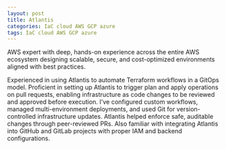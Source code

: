 ```yaml
---
layout: post
title: Atlantis
categories: IaC cloud AWS GCP azure
tags: IaC cloud AWS GCP azure
---
```


AWS expert with deep, hands-on experience across the entire AWS ecosystem designing scalable, secure, and cost-optimized environments aligned with best practices.

<!--more-->

Experienced in using Atlantis to automate Terraform workflows in a GitOps model. Proficient in setting up Atlantis to trigger plan and apply operations on pull requests, enabling infrastructure as code changes to be reviewed and approved before execution. I’ve configured custom workflows, managed multi-environment deployments, and used Git for version-controlled infrastructure updates. Atlantis helped enforce safe, auditable changes through peer-reviewed PRs. Also familiar with integrating Atlantis into GitHub and GitLab projects with proper IAM and backend configurations.
